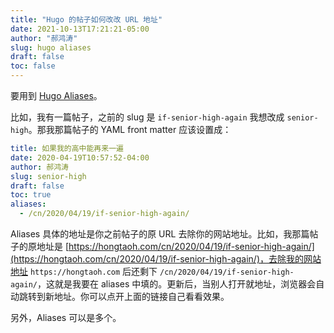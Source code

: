 ```yaml
---
title: "Hugo 的帖子如何改改 URL 地址"
date: 2021-10-13T17:21:21-05:00
author: "郝鸿涛"
slug: hugo aliases
draft: false
toc: false
---
```

要用到 [Hugo Aliases](https://gohugo.io/content-management/urls/#aliases)。

比如，我有一篇帖子，之前的 slug 是 `if-senior-high-again` 我想改成 `senior-high`。那我那篇帖子的 YAML front matter 应该设置成：

```yaml
title: 如果我的高中能再来一遍
date: 2020-04-19T10:57:52-04:00
author: 郝鸿涛
slug: senior-high
draft: false
toc: true
aliases:
  - /cn/2020/04/19/if-senior-high-again/
```

Aliases 具体的地址是你之前帖子的原 URL 去除你的网站地址。比如，我那篇帖子的原地址是 [https://hongtaoh.com/cn/2020/04/19/if-senior-high-again/](https://hongtaoh.com/cn/2020/04/19/if-senior-high-again/)，去除我的网站地址 `https://hongtaoh.com` 后还剩下 `/cn/2020/04/19/if-senior-high-again/`，这就是我要在 aliases 中填的。更新后，当别人打开就地址，浏览器会自动跳转到新地址。你可以点开上面的链接自己看看效果。

另外，Aliases 可以是多个。